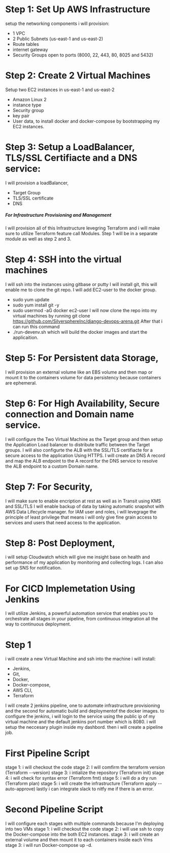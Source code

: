 # Step 1: Set Up AWS Infrastructure
  setup the networking components
  i will provision:
- 1 VPC
- 2 Public Subnets (us-east-1 and us-east-2)
- Route tables
- internet gateway
- Security Groups open to ports (8000, 22, 443, 80, 8025 and 5432)
# Step 2: Create 2 Virtual Machines 
  Setup two EC2 instances in us-east-1 and us-east-2
- Amazon Linux 2
- instance type
- Security group
- key pair
- User data, to install docker and docker-compose by bootstrapping my EC2 instances.
# Step 3: Setup a LoadBalancer, TLS/SSL Certifiacte and a DNS service:
 I will provision a loadBalancer, 
- Target Group
- TLS/SSL certificate
- DNS
##### For Infrastructure Provisioning and Management
I will provision all of this Infrastructure levegring Terraform and i will make sure to utilize Terraform feature call Modules.
Step 1 will be in a separate module as well as step 2 and 3.

# Step 4: SSH into the virtual machines
 I will ssh into the instances using gitbase or putty
 I will install git, this will enable me to clone the git repo.
 I will add EC2-user to the docker group.
 - sudo yum update
 - sudo yum install git -y
 - sudo usermod -aG docker ec2-user
I will now clone the repo into my virtual machines by running
git clone https://github.com/SilversphereInc/django-devops-arena.git
After that i can run this command
- ./run-devenv.sh 
which will build the docker images and start the applicaition.

# Step 5: For Persistent data Storage,
 I will provision an external volume like an EBS volume
 and then map or mount it to the containers volume for data persistency because containers are ephemeral.

# Step 6: For High Availability, Secure connection and Domain name service.
I will configure the Two Virtual Machine as the Target group and then setup the Application Load balancer to distribute traffic between the Target groups.
I will also configurte the ALB with the SSL/TLS certifiacte for a secure access to the application Using HTTPS.
I will create an DNS A record and map the ALB endpoint to the A record for the DNS service to resolve the ALB endpoint to a custom Domain name.

# Step 7: For Security,
I will make sure to enable encription at rest as well as in Transit using KMS and SSL/TLS
I will enable backup of data by taking automatic snapshot with AWS Data Lifecycle manager.
for IAM user and roles, i will levegrage the principle of least privilege that means i will only give fine grain access to services and users that need access to the application.

# Step 8: Post Deployment,
i will setup Cloudwatch which will give me insight base on health and performance of my application by monitoring and collecting logs.
I can also set up SNS for notification.



# For CICD Implemetation Using Jenkins
I will utilize Jenkins, a powerful automation service that enables you to orchestrate all stages in your pipeline, 
from continuous integration all the way to continuous deployment.

# Step 1
i will create a new Virtual Machine and ssh into the machine
i will install:
- Jenkins,
- Git,
- Docker,
- Docker-compose,
- AWS CLI,
- Terraform

I will create 2 jenkins pipeline, one to automate infrastructure provisioning and the second for automatic build and deploymentof the docker images.
to configure the jenkins, i will login to the service using the public ip of my virtual machine  and the default jenkins port number which is 8080.
i will setup the neccesary plugin inside my dashbord. then i will create a pipeline job.

# First Pipeline Script
stage 1: i will checkout the code
stage 2: I will comfirm the terraform version (Terraform --version)
stage 3: i intialize the repository (Terraform init)
stage 4: i will check for syntax error (Terraform fmt)
stage 5: i will do a dry run (Terraform plan)
stage 5: i will create the infrastructure (Terraform apply --auto-approve)
lastly i can integrate slack to nitfy me if there is an error.

# Second Pipeline Script
I will configure each stages with multiple commands because I'm deploying into two VMs
stage 1: i will checkout the code
stage 2: i will use ssh to copy the Docker-compose into the both EC2 instances.
stage 3: i will create an external volume and then mount it to each containers inside each Vms
stage 3: i will run Docker-compose up -d.


